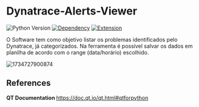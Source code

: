 # Dynatrace-Alerts-Viewer

![Python Version](https://img.shields.io/badge/python-3.13|3.12-blue)
[![Dependency](https://img.shields.io/badge/library-PyQt5-orange)](https://pypi.org/project/PyQt5/)
[![Extension](https://img.shields.io/badge/extension-Dynatrace-green)](https://www.dynatrace.com/pt-br)

<p>O Software tem como objetivo listar os problemas identificados pelo Dynatrace, já categorizados. Na ferramenta é possível salvar os dados em planilha de acordo com o range (data/horário) escolhido.</p>

![1734727900874](https://github.com/user-attachments/assets/9eedd0cd-c99f-4eaf-bb58-c60ee6c73bd7)

## References
<strong> QT Documentation </strong> https://doc.qt.io/qt.html#qtforpython
